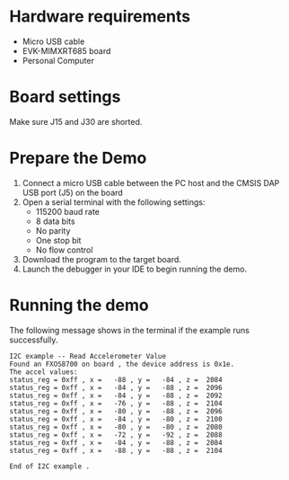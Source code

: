 Hardware requirements
=====================
- Micro USB cable
- EVK-MIMXRT685 board
- Personal Computer

Board settings
============
Make sure J15 and J30 are shorted.

Prepare the Demo
===============
1.  Connect a micro USB cable between the PC host and the CMSIS DAP USB port (J5) on the board
2.  Open a serial terminal with the following settings:
    - 115200 baud rate
    - 8 data bits
    - No parity
    - One stop bit
    - No flow control
3.  Download the program to the target board.
4.  Launch the debugger in your IDE to begin running the demo.

Running the demo
================
The following message shows in the terminal if the example runs successfully.

~~~~~~~~~~~~~~~~~~~~~~~~~~~~
I2C example -- Read Accelerometer Value
Found an FXOS8700 on board , the device address is 0x1e.
The accel values:
status_reg = 0xff , x =   -88 , y =   -84 , z =  2084 
status_reg = 0xff , x =   -84 , y =   -88 , z =  2096 
status_reg = 0xff , x =   -84 , y =   -88 , z =  2092 
status_reg = 0xff , x =   -76 , y =   -88 , z =  2104 
status_reg = 0xff , x =   -80 , y =   -88 , z =  2096 
status_reg = 0xff , x =   -84 , y =   -80 , z =  2100 
status_reg = 0xff , x =   -80 , y =   -80 , z =  2080 
status_reg = 0xff , x =   -72 , y =   -92 , z =  2088 
status_reg = 0xff , x =   -84 , y =   -88 , z =  2084 
status_reg = 0xff , x =   -88 , y =   -88 , z =  2104 

End of I2C example .
~~~~~~~~~~~~~~~~~~~~~~~~~~~~
